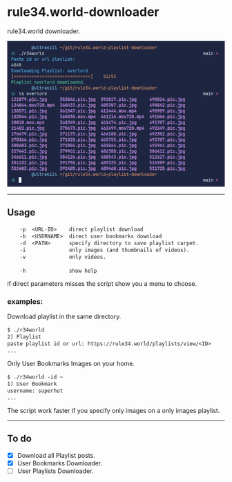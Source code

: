 # rule34.world-downloader
rule34.world downloader.

![image](/img/example.png) 
  
  ---
## Usage
```
    -p  <URL-ID>    direct playlist download
    -b  <USERNAME>  direct user bookmarks download
    -d  <PATH>      specify directory to save playlist carpet.
    -i              only images (and thumbnails of videos).
    -v              only videos.

    -h              show help
```
if direct parameters misses the script show you a menu to choose.
### examples:
Download playlist in the same directory. 
```
$ ./r34world
2) Playlist
paste playlist id or url: https://rule34.world/playlists/view/<ID>
...

```

Only User Bookmarks Images on your home.

```
$ ./r34world -id ~
1) User Bookmark
username: superhot
...
```

The script work faster if you specify only images on a only images playlist.


---
## To do
- [x] Download all Playlist posts.
- [x] User Bookmarks Downloader.
- [ ] User Playlists Downloader.
